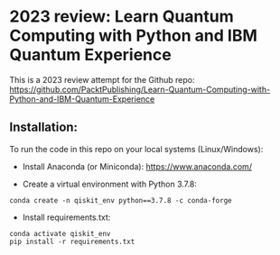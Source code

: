 # 2023 review: Learn Quantum Computing with Python and IBM Quantum Experience

This is a 2023 review attempt for the Github repo: https://github.com/PacktPublishing/Learn-Quantum-Computing-with-Python-and-IBM-Quantum-Experience

## Installation:

To run the code in this repo on your local systems (Linux/Windows):

- Install Anaconda (or Miniconda): https://www.anaconda.com/

- Create a virtual environment with Python 3.7.8:

```
conda create -n qiskit_env python==3.7.8 -c conda-forge
```

- Install requirements.txt:

```
conda activate qiskit_env
pip install -r requirements.txt
```
